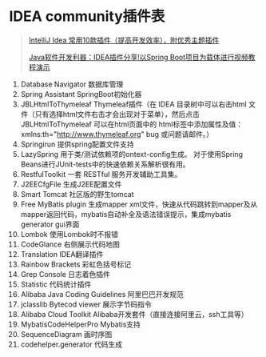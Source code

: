 # IDEA community插件表

>  [IntelliJ Idea 常用10款插件（提高开发效率），附优秀主题插件](https://blog.csdn.net/weixin_41846320/article/details/82697818)
>
> [Java软件开发利器：IDEA插件分享!以Spring Boot项目为载体进行视频教程演示](https://www.bilibili.com/video/av95417273/)

1.   Database Navigator  数据库管理
2.  Spring Assistant      SpringBoot初始化器
8.   JBLHtmlToThymeleaf       Thymeleaf插件（在 IDEA 目录树中可以右击html 文件（只有选择html文件右击才会出现对于菜单），然后点击 JBLHtmlToThymeleaf 可以在html页面中的 html标签中添加属性及值：xmlns:th="http://www.thymeleaf.org" bug 或问题请邮件。）
10.   Springirun          提供spring配置文件支持
13.   LazySpring            用于类/测试依赖项的ontext-config生成。 对于使用Spring Beans进行JUnit-tests中的快速依赖关系解析很有用。
16.   RestfulToolkit       一套 RESTful 服务开发辅助工具集。
19.   J2EECfgFile         生成J2EE配置文件
24.   Smart Tomcat         社区版的野生tomcat
25.   Free MyBatis plugin      生成mapper xml文件，快速从代码跳转到mapper及从mapper返回代码，mybatis自动补全及语法错误提示，集成mybatis generator gui界面
10.   Lombok          使用Lombok时不报错
11.   CodeGlance      右侧展示代码地图
12.   Translation     IDEA翻译插件
13.   Rainbow Brackets        彩虹色括号标记
14.   Grep Console        日志着色插件
15.   Statistic         代码统计插件
16.   Alibaba Java Coding Guidelines          阿里巴巴开发规范 
17.   jclasslib Bytecod viewer				展示字节码指令
18.   Alibaba Cloud Toolkit                    Alibaba开发套件（直接连接阿里云，ssh工具等）
19.   MybatisCodeHelperPro       Mybatis支持
20.   SequenceDiagram                画时序图
21.   codehelper.generator         代码生成